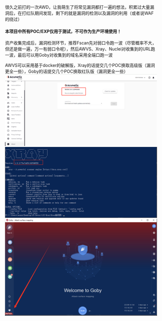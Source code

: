 很久之前打的一次AWD，让我萌生了将常见漏洞都打一遍的想法，积累过大量漏洞后，在打红队期间发现，剩下的就是漏洞的检测以及漏洞的利用（或者说WAF的绕过）

#### 本项目中所有POC/EXP仅用于测试，不可作为生产环境使用！

资产收集完成后，漏洞检测环节，推荐Fscan先对弱口令跑一波（尽管概率不大，但还是做一遍，万一有弱口令呢），然后AWVS、Xray、Nuclei对收集到的URL跑一波，最后可以用Goby对收集到的域名采用全端口跑一波

AWVS可以采用基于docker的破解版，Xray的话提交几个POC换取高级版（漏洞更全一些），Goby的话提交几个POC换取红队版（漏洞更全一些）
![image](./README.image/awvs.png)  
![image](./README.image/xray.png)  
![image](./README.image/goby.png)  